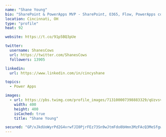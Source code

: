 ```yaml
---
name: "Shane Young"
bio: "SharePoint & PowerApps MVP - SharePoint, O365, Flow, PowerApps consulting? @PowerApps911 | Pure Snark? You found it."
location: Cincinnati, OH
type: "profile"
heat: 92

website: https://t.co/91p5BQ3pUe

twitter:
  username: ShanesCows
  url: https://twitter.com/ShanesCows
  followers: 13905

linkedin:
  url: https://www.linkedin.com/in/cincyshane

topics:
  - Power Apps

images:
  - url: https://pbs.twimg.com/profile_images/713100007398883329/qUzvsvQ3_400x400.jpg
    width: 400
    height: 400
    isCached: true
    title: "Shane Young"

secured: "GP/xJkdUoWyrPd2G4vrwfJI0PjrFEz73Sn9wJtmFdo0bHmn3MzFAcQ3MeSfgwDwalN/26n4nIM6deLJoOCoSbh+7h2+XCRxzsV/u5NstNWlCB6QF/0jVWVENoxLgGR0nN9RKfan6XcEfGBm9T3lIU8xxNWH5peQHhL3i6pOi3EFancHL0O3g43fnNBUr74z+hvxLwYrYTrpuke4Hkee34519ozWifz9/F725aZ8w5RBEbv8PZi8WpXqrNFIwkuS3uInKrT2q7AOicXGNp7Cs5fGAyTz5iF+WtluEBW4+NVkkqObGBHibHOk9o+xHJfoC4hfxchb+eM7wDU4ehmZWaFskGuewvSS1r3DaFAxxggfvEm80nbwwmjWpdkOzhpZVkrVvE2cFIgCBLOpZMZHPRt/HY35pV8lez4s7PJ5Vo5Q=;eLWzE2SFrKqtMnv1sVW8FQ=="
---
```


